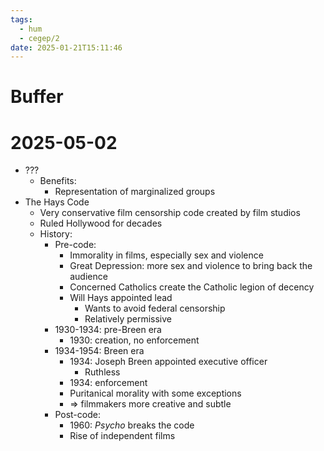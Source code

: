 ```yaml
---
tags:
  - hum
  - cegep/2
date: 2025-01-21T15:11:46
---
```


# Buffer

# 2025-05-02

- ???
	- Benefits:
		- Representation of marginalized groups
- The Hays Code
	- Very conservative film censorship code created by film studios
	- Ruled Hollywood for decades
	- History:
		- Pre-code:
			- Immorality in films, especially sex and violence
			- Great Depression: more sex and violence to bring back the audience
			- Concerned Catholics create the Catholic legion of decency
			- Will Hays appointed lead
				- Wants to avoid federal censorship
				- Relatively permissive
		- 1930-1934: pre-Breen era
			- 1930: creation, no enforcement
		- 1934-1954: Breen era
			- 1934: Joseph Breen appointed executive officer
				- Ruthless
			- 1934: enforcement
			- Puritanical morality with some exceptions
			- => filmmakers more creative and subtle
		- Post-code:
			- 1960: *Psycho* breaks the code
			- Rise of independent films
